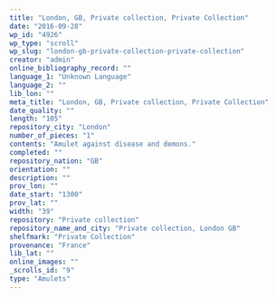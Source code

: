 ```yaml
---
title: "London, GB, Private collection, Private Collection"
date: "2016-09-28"
wp_id: "4926"
wp_type: "scroll"
wp_slug: "london-gb-private-collection-private-collection"
creator: "admin"
online_bibliography_record: ""
language_1: "Unknown Language"
language_2: ""
lib_lon: ""
meta_title: "London, GB, Private collection, Private Collection"
date_quality: ""
length: "105"
repository_city: "London"
number_of_pieces: "1"
contents: "Amulet against disease and demons."
completed: ""
repository_nation: "GB"
orientation: ""
description: ""
prov_lon: ""
date_start: "1300"
prov_lat: ""
width: "39"
repository: "Private collection"
repository_name_and_city: "Private collection, London GB"
shelfmark: "Private Collection"
provenance: "France"
lib_lat: ""
online_images: ""
_scrolls_id: "9"
type: "Amulets"
---
```



